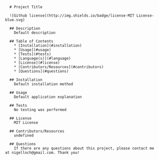 
      # Project Title

      ![Github license](http://img.shields.io/badge/license-MIT License-blue.svg)

      ## Description
        Default description

      ## Table of Contents
        * [Installation](#installation)
        * [Usage](#usage)
        * [Tests](#tests)
        * [Language(s)](#language)
        * [License](#license)
        * [Contributors/Resources](#contributors)
        * [Questions](#questions)

      ## Installation
        Default installation method

      ## Usage
        Default application explanation

      ## Tests
        No testing was performed

      ## License
        MIT License

      ## Contributors/Resources
        undefined

      ## Questions
        If there are any questions about this project, please contact me at nigelloch@gmail.com. Thank you!
      
